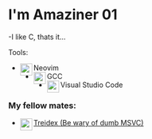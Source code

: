 # I'm Amaziner 01

-I like C, thats it...

Tools:
- <img align="left" width="24px" src="https://www.vectorlogo.zone/logos/neovimio/neovimio-icon.svg"> Neovim
- <img align="left" width="24px" src="https://upload.wikimedia.org/wikipedia/commons/a/af/GNU_Compiler_Collection_logo.svg"> GCC
- <img align="left" width="24px" src="https://upload.wikimedia.org/wikipedia/commons/9/9a/Visual_Studio_Code_1.35_icon.svg"> Visual Studio Code

### My fellow mates:
- [<img align="left" width="24px" src="https://avatars.githubusercontent.com/u/29633838?v=4">Treidex (Be wary of dumb MSVC)](https://github.com/TeddyTelanoff)
